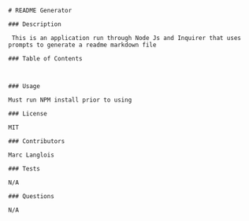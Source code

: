 

    # README Generator
    
    ### Description
    
     This is an application run through Node Js and Inquirer that uses prompts to generate a readme markdown file
    
    ### Table of Contents
    
    
    
    ### Usage
    
    Must run NPM install prior to using
    
    ### License
    
    MIT
    
    ### Contributors
    
    Marc Langlois
    
    ### Tests
    
    N/A
    
    ### Questions
    
    N/A
    
